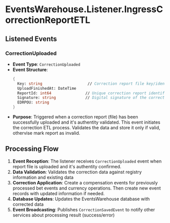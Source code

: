 # EventsWarehouse.Listener.IngressCorrectionReportETL

## Listened Events

### CorrectionUploaded
- **Event Type**: `CorrectionUploaded`
- **Event Structure**:
  ```fsharp
  {
    Key: string                    // Correction report file key/identifier
    UploadFinishedAt: DateTime     
    ReportId: int64               // Unique correction report identifier
    Signature: string             // Digital signature of the correction report
    EDRPOU: string               
  }
  ```
- **Purpose**: Triggered when a correction report (file) has been successfully uploaded and it's authentity validated. This event initiates the correction ETL process. Validates the data and store it only if valid, othervise mark report as invalid. 

## Processing Flow

1. **Event Reception**: The listener receives `CorrectionUploaded` event when report file is uploaded and it's authentity confirmed.
2. **Data Validation**: Validates the correction data against registry information and existing data
3. **Correction Application**: Create a compensation events for previously processed bet events and currency operations. Then create new event records with updated information if needed.
4. **Database Updates**: Updates the EventsWarehouse database with corrected data
5. **Event Broadcasting**: Publishes `CorrectionSavedEvent` to notify other services about processing result (success/error)
